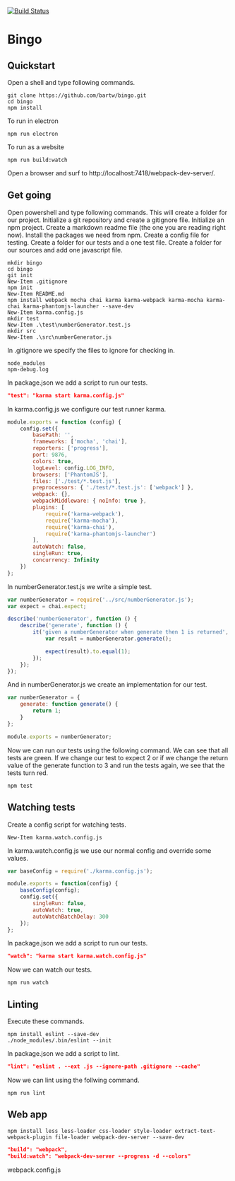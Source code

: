 [![Build Status](https://travis-ci.org/bartw/bingo.svg?branch=master)](https://travis-ci.org/bartw/bingo)

# Bingo

## Quickstart

Open a shell and type following commands.

```shell
git clone https://github.com/bartw/bingo.git
cd bingo
npm install
```

To run in electron

```shell
npm run electron
```

To run as a website

```shell
npm run build:watch
```

Open a browser and surf to http://localhost:7418/webpack-dev-server/.

## Get going

Open powershell and type following commands.
This will create a folder for our project. 
Initialize a git repository and create a gitignore file.
Initialize an npm project.
Create a markdown readme file (the one you are reading right now).
Install the packages we need from npm.
Create a config file for testing.
Create a folder for our tests and a one test file.
Create a folder for our sources and add one javascript file.

```shell
mkdir bingo
cd bingo
git init
New-Item .gitignore
npm init
New-Item README.md
npm install webpack mocha chai karma karma-webpack karma-mocha karma-chai karma-phantomjs-launcher --save-dev
New-Item karma.config.js
mkdir test
New-Item .\test\numberGenerator.test.js
mkdir src
New-Item .\src\numberGenerator.js
```

In .gitignore we specify the files to ignore for checking in.

```
node_modules
npm-debug.log
```

In package.json we add a script to run our tests.

```json
"test": "karma start karma.config.js"
```

In karma.config.js we configure our test runner karma.

```js
module.exports = function (config) {
    config.set({
        basePath: '',
        frameworks: ['mocha', 'chai'],
        reporters: ['progress'],
        port: 9876,
        colors: true,
        logLevel: config.LOG_INFO,
        browsers: ['PhantomJS'],
        files: ['./test/*.test.js'],
        preprocessors: { './test/*.test.js': ['webpack'] },
        webpack: {},
        webpackMiddleware: { noInfo: true },
        plugins: [
            require('karma-webpack'),
            require('karma-mocha'),
            require('karma-chai'),  
            require('karma-phantomjs-launcher')
        ],
        autoWatch: false,
        singleRun: true,
        concurrency: Infinity
    })
};
```

In numberGenerator.test.js we write a simple test.

```js
var numberGenerator = require('../src/numberGenerator.js');
var expect = chai.expect;

describe('numberGenerator', function () {
    describe('generate', function () {
        it('given a numberGenerator when generate then 1 is returned', function () {
            var result = numberGenerator.generate();

            expect(result).to.equal(1);
        });
    });
});
```

And in numberGenerator.js we create an implementation for our test.

```js
var numberGenerator = {
    generate: function generate() {
        return 1;
    }
};

module.exports = numberGenerator;
```

Now we can run our tests using the following command.
We can see that all tests are green.
If we change our test to expect 2 or if we change the return value of the generate function to 3 and run the tests again, we see that the tests turn red.

```shell
npm test
```

## Watching tests

Create a config script for watching tests.

```shell
New-Item karma.watch.config.js
```

In karma.watch.config.js we use our normal config and override some values.

```js
var baseConfig = require('./karma.config.js');

module.exports = function(config) {
    baseConfig(config);
    config.set({
        singleRun: false,
        autoWatch: true,
        autoWatchBatchDelay: 300
    });
};
```

In package.json we add a script to run our tests.

```json
"watch": "karma start karma.watch.config.js"
```

Now we can watch our tests.

```shell
npm run watch
```

## Linting

Execute these commands.

```shell
npm install eslint --save-dev
./node_modules/.bin/eslint --init
```

In package.json we add a script to lint.

```json
"lint": "eslint . --ext .js --ignore-path .gitignore --cache"
```

Now we can lint using the follwing command.

```shell
npm run lint
```

## Web app

```shell
npm install less less-loader css-loader style-loader extract-text-webpack-plugin file-loader webpack-dev-server --save-dev
```

```json
"build": "webpack",
"build:watch": "webpack-dev-server --progress -d --colors"
```

webpack.config.js